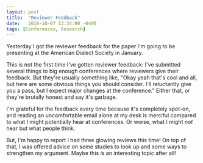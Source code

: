```yaml
---
layout: post
title:  "Reviewer Feedback"
date:   2016-10-07 13:34:00 -0400
tags: [Conferences, Research]
---
```


Yesterday I got the reviewer feedback for the paper I'm going to be presenting at the American Dialect Society in January. 

This is not the first time I've gotten reviewer feedback: I've submitted several things to big enough conferences where reviewers give their feedback. But they're usually something like, "Okay yeah that's cool and all, but here are some obvious things you should consider. I'll reluctantly give you a pass, but I expect major changes at the conference." Either that, or they're brutally honest and say it's garbage. 

I'm grateful for the feedback every time because it's completely spot-on, and reading an uncomfortable email alone at my desk is merciful compared to what I might potentially hear at conferences. Or worse, what I might *not* hear but what people think.

But, I'm happy to report I had three glowing reviews this time! On top of that, I was offered advice on some studies to look up and some ways to strengthen my argument. Maybe this *is* an interesting topic after all!